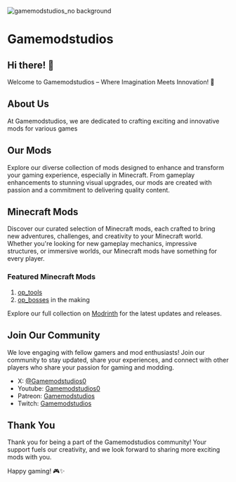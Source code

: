 ![gamemodstudios_no background](https://github.com/Game-mods-studio/.github/assets/121717620/80e7a413-f3ce-41cd-a922-cb4fa3e22fc6)

# Gamemodstudios

## Hi there! 👋

Welcome to Gamemodstudios – Where Imagination Meets Innovation! 🚀

## About Us

At Gamemodstudios, we are dedicated to crafting exciting and innovative mods for various games

## Our Mods

Explore our diverse collection of mods designed to enhance and transform your gaming experience, especially in Minecraft. From gameplay enhancements to stunning visual upgrades, our mods are created with passion and a commitment to delivering quality content.

## Minecraft Mods

Discover our curated selection of Minecraft mods, each crafted to bring new adventures, challenges, and creativity to your Minecraft world. Whether you're looking for new gameplay mechanics, impressive structures, or immersive worlds, our Minecraft mods have something for every player.

### Featured Minecraft Mods

1. [op_tools](https://modrinth.com/mod/op_tools)
2. [op_bosses](https://modrinth.com/mod/op_bosses) in the making


Explore our full collection on [Modrinth](https://modrinth.com/organization/gamemodstudios) for the latest updates and releases.

## Join Our Community

We love engaging with fellow gamers and mod enthusiasts! Join our community to stay updated, share your experiences, and connect with other players who share your passion for gaming and modding.

- X: [@Gamemodstudios0](https://twitter.com/Gamemodstudios0)
- Youtube: [Gamemodstudios0](https://www.youtube.com/channel/UCBLccaHFP7gEwMkfIuyECYA)
- Patreon: [Gamemodstudios](https://www.patreon.com/Gamemodstudios)
- Twitch: [Gamemodstudios](https://www.twitch.tv/gamemodstudios)

## Thank You

Thank you for being a part of the Gamemodstudios community! Your support fuels our creativity, and we look forward to sharing more exciting mods with you.

Happy gaming! 🎮✨

